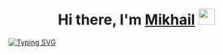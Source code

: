 <h1 align="center">Hi there, I'm <a href="https://github.com/LuminiteTime/" target="_blank">Mikhail</a> 
<img src="https://github.com/blackcater/blackcater/raw/main/images/Hi.gif" height="32"/></h1>

<a href="https://git.io/typing-svg"><img src="https://readme-typing-svg.herokuapp.com?font=Fira+Code&duration=2000&pause=1200&color=2CF77C&center=true&vCenter=true&multiline=true&random=false&width=435&lines=Java+Backend-Developer+from+Russia+RU;Computer+science+Innopolis+University+student" alt="Typing SVG" /></a>
